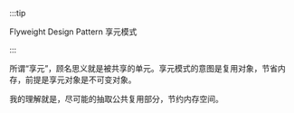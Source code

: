 :::tip

Flyweight Design Pattern 享元模式

:::



所谓“享元”，顾名思义就是被共享的单元。享元模式的意图是复用对象，节省内存，前提是享元对象是不可变对象。



我的理解就是，尽可能的抽取公共复用部分，节约内存空间。